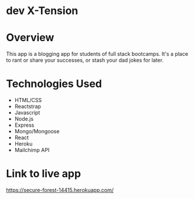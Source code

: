 # dev X-Tension

# Overview
This app is a blogging app for students of full stack bootcamps.  It's a place to rant or share your successes, or stash your dad jokes for later.

# Technologies Used
* HTML/CSS
* Reactstrap
* Javascript
* Node.js
* Express
* Mongo/Mongoose
* React
* Heroku
* Mailchimp API

# Link to live app
https://secure-forest-14415.herokuapp.com/
